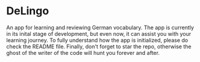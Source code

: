 # DeLingo
An app for learning and reviewing German vocabulary. The app is currently in its inital stage of development, but even now, it can assist you with your learning journey. To fully understand how the app is initialized, please do check the README file. Finally, don't forget to star the repo, otherwise the ghost of the writer of the code will hunt you forever and after.

